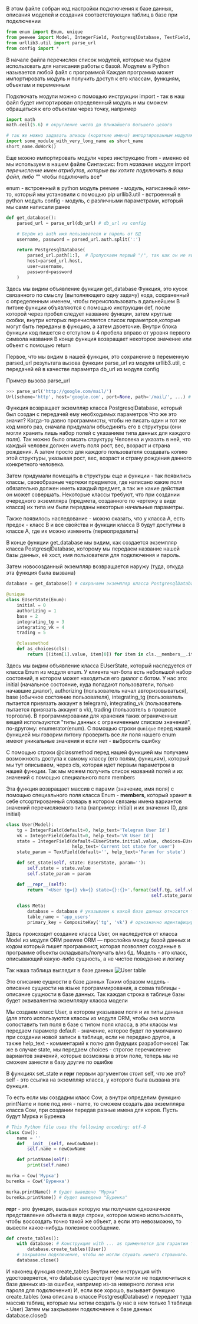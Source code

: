 В этом файле собран код настройки подключения к базе данных,
описания моделей и создания соответствующих таблиц в базе при подключении

```python
from enum import Enum, unique
from peewee import Model, IntegerField, PostgresqlDatabase, TextField, CompositeKey
from urllib3.util import parse_url
from config import * 
```

В начале файла перечислен список модулей, которые мы будем использовать для написания работы с базой.
Модулем в Python называется любой файл с программой
Каждая программа может импортировать модуль и получить доступ к его классам, функциям, объектам и переменным

Подключать модули можно с помощью инструкции import - так в наш файл будет импортирован определенный модуль
и мы сможем обращаться к его объектам через точку, например
```python
import math
math.ceil(5.6) # округление числа до ближайшего большего целого

# так же можно задавать алиасы (короткие имена) импортированным модулям, это обычно используется для упрощения записи
import some_module_with_very_long_name as short_name
short_name.doWork()
```

Еще можно импортировать модули через инструкцию from - именно её мы используем в нашем файле
Синтаксис: 
from *название модуля* import *перечисление имен атрибутов, которые вы хотите подключить в ваш файл, либо "*" чтобы подключить все*

enum - встроенный в python модуль
peewee - модуль, написанный кем-то, который мы установили с помощью pip
urllib3.util - встроенный в python модуль
config - модуль, с различными параметрами, который мы сами написали ранее


```python
def get_database():
    parsed_url = parse_url(db_url) # db_url из config

    # Берём из auth имя пользователя и пароль от БД
    username, password = parsed_url.auth.split(':')

    return PostgresqlDatabase(
        parsed_url.path[1:],  # Пропускаем первый "/", так как он не является названием БД
        host=parsed_url.host,
        user=username,
        password=password
    )
```

Здесь мы видим объявление функции get_database
Функция, это кусок связанного по смыслу (выполняющего одну задачу) кода, сохраненный с определенным именем, чтобы переиспользовать в дальнейшем
В питоне функции объявляются с помощью инструкции def, после которой через пробел следует название функции,
затем круглые скобки, внутри которых перечисляется список параметров,которые могут быть переданы в функцию, а затем двоеточие.
Внутри блока функции код пишется с отступом в 4 пробела вправо от уровня первого символа названия
В конце функция возвращает некоторое значение или объект с помощью return


Первое, что мы видим в нашей функции, это сохранение в переменную parsed_url результата вызова функции parse_url из модуля urllib3.util,
с передачей ей в качестве параметра db_url из модуля config

Пример вызова parse_url
```python
>>> parse_url('http://google.com/mail/')
Url(scheme='http', host='google.com', port=None, path='/mail/', ...) # (объект, возвращенный parsed_url)
```

Функция возвращает экземпляр класса PostgresqlDatabase, который был создан с передачей ему необходимых параметров
Что же это значит?
Когда-то давно программисты, чтобы не писать один и тот же код много раз, сначала придумали объединять его в структуры
(они могли хранить лишь набор полей с указанием типа данных для каждого поля).
Так можно было описать структуру Человека и указать в ней, что каждый человек должен иметь поля рост, вес, возраст и страна рождения.
А затем просто для каждого пользователя создавать копию этой структуры, указывая рост, вес, возраст и страну рождения данного конкретного человека.

Затем придумали помещать в структуры еще и функции - так появились классы, своеобразные чертежи предметов,
где написано какие поля обязательно должен иметь каждый предмет, а так же какие действия он может совершать.
Некоторые классы требуют, что при создании очередного экземпляра (предмета, созданного по чертежу в виде класса) их типа им были переданы некоторые начальные параметры.

Также появилось наследование - можно сказать, что у класса A, есть предок - класс B
и все свойства и функции класса B будут доступны в классе А, где их можно изменить (переопределить)

В конце функции get_database мы видим, как создается экземпляр класса PostgresqlDatabase,
которому мы передаем название нашей базы данных, её хост, имя пользователя для подключения и пароль.

Затем новосозданный экземпляр возвращается наружу (туда, откуда эта функция была вызвана)

```python
database = get_database() # сохраняем экземпляр класса PostgresqlDatabase в переменную, внутри него, при создании экземпляра, настроилось сетевое подключение к базе
```

```python
@unique
class EUserState(Enum):
    initial = 0
    authorizing = 1
    base = 2
    integrating_tg = 3
    integrating_vk = 4
    trading = 5

    @classmethod
    def as_choices(cls):
        return [(item[1].value, item[0]) for item in cls.__members__.items()]
```

Здесь мы видим объявление класса EUserState, который наследуется от класса Enum из модуля enum.
У клиента чат-бота есть небольшой набор состояний, в котором может находиться его диалог с ботом.
У нас это:
initial (начальное состояние, куда попадают пользователи, только начавшие диалог), 
authorizing (пользователь начал авторизовываться),
base (обычное состояние пользователя),
integrating_tg (пользователь пытается привязать аккаунт в telegram),
integrating_vk (пользователь пытается привязать аккаунт в vk),
trading (пользовтель в процессе торговли).
В программировании для хранения таких ограниченных вещей используются
"типы данных с ограниченным списком значений", по-другому: enumerator(enum).
С помощью строки `@unique` перед нашей функцией мы говорим питону проверить все ли поля нашего enum имеют уникальные значения и если нет - выбросить ошибку

С помощью строки @classmethod перед нашей функцией мы получаем возможность доступа к самому классу (его полям, функциям),
который мы тут описываем, через cls, которая идет первым параметром в нашей функции.
 Так мы можем получить список названий полей и их значений с помощью специального поля members

Эта функция возвращает массив с парами (значение, имя поля) с помощью специального поля класса Enum - __members__,
который хранит в себе отсортированный словарь в котором связаны имена вариантов значений перечисляемого типа (например: initial) и их значения (0, для initial)

``` python
class User(Model):
    tg = IntegerField(default=0, help_text='Telegram User Id')
    vk = IntegerField(default=0, help_text='VK User Id')
    state = IntegerField(default=EUserState.initial.value, choices=EUserState.as_choices(),
                         help_text='Current bot state for user')
    state_param = TextField(default='', help_text='Param for state')

    def set_state(self, state: EUserState, param=''):
        self.state = state.value
        self.state_param = param

    def __repr__(self):
        return '<User tg={} vk={} state={}:{}>'.format(self.tg, self.vk, EUserState(self.state).name,
                                                       self.state_param)

    class Meta:
        database = database # указываем к какой базе данных относится таблица
        table_name = 'app_users'
        primary_key = CompositeKey('tg', 'vk') # однозначно идентифицировать пользователя можно будет по связке его id в телеграме и id в вконтакте, т.е. не может существовать # двух пользователей, у которых и одинаковые id в телеграме и одинаковые id в вконтакте  
```

Здесь происходит создание класса User, он наследуется от класса Model из модуля ORM peewee
ORM — прослойка между базой данных и кодом который пишет программист, которая позволяет созданные в программе объекты складывать/получать в/из бд.
Модель - это класс, описывающий какую-либо сущность, а не чистое поведение и логику

Так наша таблица выглядит в базе данных
![User table](https://i.imgur.com/ZaaS0tu.png)

Это описание сущности в базе данных
Таким образом модель - описание сущности на языке программирования, а схема таблицы - описание сущности в базе данных.
Так каждая строка в таблице базы будет эквивалентна экземпляру класса модели

Мы создаем класс User, в котором указываем поля и их типы данных (для этого используются классы из модуля ORM,
чтобы она могла сопоставить тип поля в базе с типом поля класса,
в эти классы мы передаем параметр default - значение, которое будет по умолчанию при создании новой записи в таблице,
если не передано другое, а также help_text - комментарий к полю для будущих разработчиков)
Так же в случае state, мы передаем choices - строгое перечисление вариантов значений, которые возможны в этом поле,
теперь мы не сможем занести в базу другие по ошибке

В функциях set_state и __repr__ первым аргументом стоит self, что же это?
self - это ссылка на экземпляр класса, у которого была вызвана эта функция.

То есть если мы создадим класс Cow, а внутри определим функцию printName и поле под имя - name,
то сможем создать два экземпляра класса Cow, при создании передав разные имена для коров. Пусть будут Мурка и Буренка

``` python
# This Python file uses the following encoding: utf-8
class Cow():
    name = ''
    def __init__(self, newCowName):
        self.name = newCowName

    def printName(self):
        print(self.name)

murka = Cow('Мурка')
burenka = Cow('Буренка')

murka.printName() # будет выведено "Мурка"
burenka.printName() # будет выведено "Буренка"
```

__repr__ - это функция, вызывая которую мы получаем однозначное представление объекта в виде строки,
которое можно использовать, чтобы воссоздать точно такой же объект, а если это невозможно,
то вывести какое-нибудь полезное сообщение.

``` python
def create_tables():
    with database: # Конструкция with ... as применяется для гарантии того, что критические функции выполнятся в любом случае. Самый распространённый пример использования этой конструкции - открытие файлов. 
        database.create_tables([User])
    # закрываем подключение, чтобы не могли слушать ничего страшного.
    database.close()
```

И наконец функция create_tables
Внутри нее инструкция with удостоверяется, что database существует (мы могли не подключиться к базе данных из-за ошибки,
например из-за неверного логина или пароля для подключения)
И, если все хорошо, вызывает функцию create_tables (она описана в классе PostgresqlDatabase) и передает туда массив таблиц,
которые мы хотим создать (у нас в нем только 1 таблица - User)
Затем мы закрываем подключение к базе данных database.close()
